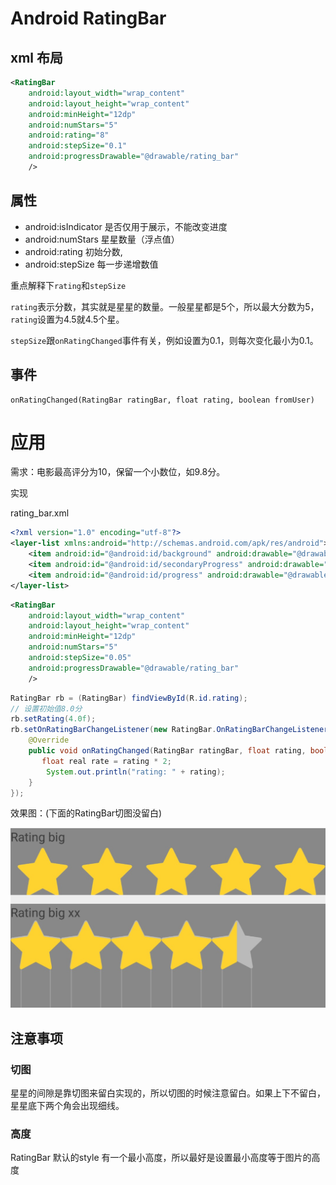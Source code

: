 # Android RatingBar

## xml 布局

```xml
<RatingBar
	android:layout_width="wrap_content"
	android:layout_height="wrap_content"
	android:minHeight="12dp"
	android:numStars="5"
	android:rating="8"
	android:stepSize="0.1"
	android:progressDrawable="@drawable/rating_bar"
	/>
```

## 属性

- android:isIndicator 是否仅用于展示，不能改变进度
- android:numStars 星星数量（浮点值）
- android:rating 初始分数,
- android:stepSize 每一步递增数值

重点解释下`rating`和`stepSize`

`rating`表示分数，其实就是星星的数量。一般星星都是5个，所以最大分数为5，`rating`设置为4.5就4.5个星。

`stepSize`跟`onRatingChanged`事件有关，例如设置为0.1，则每次变化最小为0.1。

## 事件

```
onRatingChanged(RatingBar ratingBar, float rating, boolean fromUser)
```

# 应用

需求：电影最高评分为10，保留一个小数位，如9.8分。

实现

rating_bar.xml

```xml
<?xml version="1.0" encoding="utf-8"?>
<layer-list xmlns:android="http://schemas.android.com/apk/res/android">
    <item android:id="@android:id/background" android:drawable="@drawable/off" />
    <item android:id="@android:id/secondaryProgress" android:drawable="@drawable/off" />
    <item android:id="@android:id/progress" android:drawable="@drawable/on" />
</layer-list>
```

```xml
<RatingBar
	android:layout_width="wrap_content"
	android:layout_height="wrap_content"
	android:minHeight="12dp"
	android:numStars="5"
	android:stepSize="0.05"
	android:progressDrawable="@drawable/rating_bar"
	/>
```

``` java
RatingBar rb = (RatingBar) findViewById(R.id.rating);
// 设置初始值8.0分
rb.setRating(4.0f); 
rb.setOnRatingBarChangeListener(new RatingBar.OnRatingBarChangeListener() {
    @Override
    public void onRatingChanged(RatingBar ratingBar, float rating, boolean fromUser) {
       float real rate = rating * 2;
        System.out.println("rating: " + rating);
    }
});
```

效果图：(下面的RatingBar切图没留白)

![效果图](./images/img-rating.png)

## 注意事项
### 切图

星星的间隙是靠切图来留白实现的，所以切图的时候注意留白。如果上下不留白，星星底下两个角会出现细线。

### 高度

RatingBar 默认的style 有一个最小高度，所以最好是设置最小高度等于图片的高度